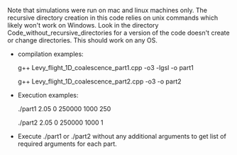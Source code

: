 Note that simulations were run on mac and linux machines only.  The recursive directory creation in this code relies on unix commands which likely won't work on Windows.  Look in the directory Code_without_recursive_directories for a version of the code doesn't create or change directories.  This should work on any OS.



- compilation examples:


	g++  Levy_flight_1D_coalescence_part1.cpp -o3 -lgsl -o part1
 
	g++ Levy_flight_1D_coalescence_part2.cpp -o3 -o part2


- Execution examples:

	./part1 2.05 0 250000 1000 250


	./part2 2.05 0 250000 1000 1


- Execute ./part1 or ./part2 without any additional arguments to get list of required arguments for each part.

